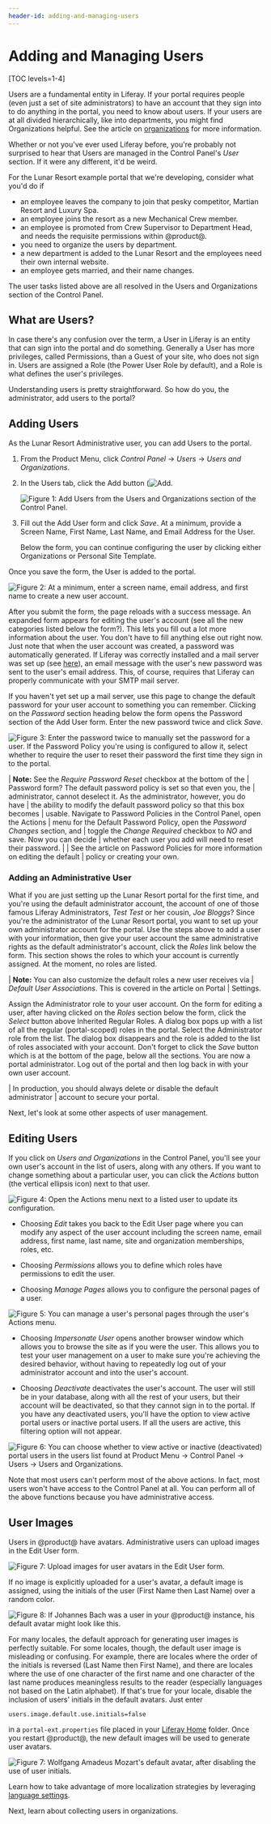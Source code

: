```yaml
---
header-id: adding-and-managing-users
---
```


# Adding and Managing Users

[TOC levels=1-4]

Users are a fundamental entity in Liferay. If your portal requires people (even
just a set of site administrators) to have an account that they sign into to do
anything in the portal, you need to know about users. If your users are at all
divided hierarchically, like into departments, you might find Organizations
helpful. See the article on
[organizations](/docs/6-2/user/-/knowledge_base/u/the-users-section-of-the-control-panel)
for more information.

Whether or not you've ever used Liferay before, you're probably not surprised to
hear that Users are managed in the Control Panel's *User* section. If it were
any different, it'd be weird. 

For the Lunar Resort example portal that we're developing, consider what you'd
do if 

- an employee leaves the company to join that pesky competitor, Martian Resort
  and Luxury Spa.
- an employee joins the resort as a new Mechanical Crew member.
- an employee is promoted from Crew Supervisor to Department Head, and needs the requisite
permissions within @product@.
- you need to organize the users by department.
- a new department is added to the Lunar Resort and the employees need their own
internal website.
- an employee gets married, and their name changes.

The user tasks listed above are all resolved in the Users and Organizations
section of the Control Panel.

## What are Users?

In case there's any confusion over the term, a User in Liferay is an entity that
can sign into the portal and do something. Generally a User has more
privileges, called Permissions, than a Guest of your site, who does not sign in.
Users are assigned a Role (the Power User Role by default), and a Role is what
defines the user's privileges.

Understanding users is pretty straightforward. So how do you, the administrator,
add users to the portal?

<!-- Users and organizations tool tip form portal: Users and Organizations Users are individuals who perform tasks using the
portal. Administrators can create new users or deactivate existing users. Users
can join sites, be placed into organization hierarchies, be delegated
permissions in roles, or be collected into user groups. User groups can cross
organizational boundaries, and can be used to assign all members to other
collections, such as sites or roles. User groups may also be used to customize
personal site templates for members.

-->
## Adding Users

As the Lunar Resort Administrative user, you can add Users to the portal. 

1.  From the Product Menu, click *Control Panel* &rarr; *Users* &rarr; *Users
and Organizations*. 

1.  In the Users tab, click the Add button (![Add](../../images/icon-add.png).

    ![Figure 1: Add Users from the Users and Organizations section of the Control Panel.](../../images/usrmgmt-add-user.png)

1.  Fill out the Add User form and click *Save*. At a minimum, provide a Screen
Name, First Name, Last Name, and Email Address for the User.

    Below the form, you can continue configuring the user by clicking either 
    Organizations or Personal Site Template.

Once you save the form, the User is added to the portal.

![Figure 2: At a minimum, enter a screen name, email address, and first name to create a new user account.](../../images/your-request-completed-successfully.png)

After you submit the form, the page reloads with a success message. An expanded
form appears for editing the user's account (see all the new categories listed 
below the form?). This lets you fill out a lot more information about the user. 
You don't have to fill anything else out right now. Just note that when the user 
account was created, a password was automatically generated. If Liferay was 
correctly installed and a mail server was set up (see
[here](/docs/6-2/user/-/knowledge_base/u/server-administration#mail)), an
email message with the user's new password was sent to the user's email address.
This, of course, requires that Liferay can properly communicate with your SMTP
mail server.

If you haven't yet set up a mail server, use this page to change the default
password for your user account to something you can remember. Clicking on the
*Password* section heading below the form opens the Password section of the Add 
User form. Enter the new password twice and click *Save*. 

![Figure 3: Enter the password twice to manually set the password for a user. If the Password Policy you're using is configured to allow it, select whether to require the user to reset their password the first time they sign in to the portal.](../../images/usrmgmt-require-password-reset.png)

| **Note:** See the *Require Password Reset* checkbox at the bottom of the
| Password form? The default password policy is set so that even you, the
| administrator, cannot deselect it. As the administrator, however, you do have
| the ability to modify the default password policy so that this box becomes
| usable. Navigate to Password Policies in the Control Panel, open the Actions
| menu for the Default Password Policy, open the *Password Changes* section, and 
| toggle the *Change Required* checkbox to *NO* and save. Now you can decide 
| whether each user you add will need to reset their password.
| 
| See the article on Password Policies for more information on editing the default
| policy or creating your own.

### Adding an Administrative User

What if you are just setting up the Lunar Resort portal for the first time, and
you're using the default administrator account, the account of one of those
famous Liferay Administrators, *Test Test* or her cousin, *Joe Bloggs*? Since
you're the administrator of the Lunar Resort portal, you want to set up your own
administrator account for the portal. Use the steps above to add a user with
your information, then give your user account the same administrative rights as
the default administrator's account, click the *Roles* link below the form. This 
section shows the roles to which your account is currently assigned. At the 
moment, no roles are listed.

| **Note:** You can also customize the default roles a new user receives via 
| *Default User Associations*. This is covered in the article on Portal 
| Settings.

Assign the Administrator role to your user account. On the form for editing a 
user, after having clicked on the *Roles* section below the form, click the 
*Select* button above Inherited Regular Roles. A dialog box pops up with a list 
of all the regular (portal-scoped) roles in the portal. Select the Administrator 
role from the list. The dialog box disappears and the role is added to the list 
of roles associated with your account. Don't forget to click the *Save* button 
which is at the bottom of the page, below all the sections. You are now a portal 
administrator. Log out of the portal and then log back in with your own user 
account. 

| In production, you should always delete or disable the default administrator
| account to secure your portal.

Next, let's look at some other aspects of user management. 

## Editing Users

If you click on *Users and Organizations* in the Control Panel, you'll see your
own user's account in the list of users, along with any others. If you want to
change something about a particular user, you can click the *Actions* button
(the vertical ellipsis icon) next to that user.

![Figure 4: Open the Actions menu next to a listed user to update its configuration.](../../images/usrmgmt-user-actions.png)

- Choosing *Edit* takes you back to the Edit User page where you can modify any aspect
of the user account including the screen name, email address, first name, last
name, site and organization memberships, roles, etc.

- Choosing *Permissions* allows you to define which roles have permissions to edit the
user.

- Choosing *Manage Pages* allows you to configure the personal pages of a user.

![Figure 5: You can manage a user's personal pages through the user's Actions menu.](../../images/usrmgmt-user-actions-manage-pages.png)

- Choosing *Impersonate User* opens another browser window which allows you to browse
the site as if you were the user. This allows you to test your user management
on a user to make sure you're achieving the desired behavior, without having to
repeatedly log out of your administrator account and into the user's account.

- Choosing *Deactivate* deactivates the user's account. The user will still be in
your database, along with all the rest of your users, but their account will be
deactivated, so that they cannot sign in to the portal. If you have any
deactivated users, you'll have the option to view active portal users or
inactive portal users. If all the users are active, this filtering option will
not appear.

![Figure 6: You can choose whether to view active or inactive (deactivated) portal users in the users list found at *Product Menu* &rarr; *Control Panel* &rarr; *Users* &rarr; *Users and Organizations*.](../../images/usrmgmt-active.png)

Note that most users can't perform most of the above actions. In fact, most
users won't have access to the Control Panel at all. You can perform all of the
above functions because you have administrative access.

## User Images

Users in @product@ have avatars. Administrative users can upload images in the
Edit User form. 

![Figure 7: Upload images for user avatars in the Edit User form.](../../images/users-ray-avatar.png)

If no image is explicitly uploaded for a user's avatar, a default image is
assigned, using the initials of the user (First Name then Last Name) over a
random color.

![Figure 8: If Johannes Bach was a user in your @product@ instance, his default avatar might look like this.](../../images/users-default-user-image.png)

For many locales, the default approach for generating user images is perfectly
suitable. For some locales, though, the default user image is misleading or
confusing. For example, there are locales where the order of the initials is
reversed (Last Name then First Name), and there are locales where the use of one
character of the first name and one character of the last name produces
meaningless results to the reader (especially languages not based on the Latin
alphabet). If that's true for your locale, disable the inclusion of users'
initials in the default avatars. Just enter

    users.image.default.use.initials=false

in a `portal-ext.properties` file placed in your 
[Liferay Home](/docs/7-0/deploy/-/knowledge_base/d/installing-product#liferay-home) 
folder. Once you restart @product@, the new default images will be used to
generate user avatars.

![Figure 7: Wolfgang Amadeus Mozart's default avatar, after disabling the use of
user initials.](../../images/users-alternate-default-image.png)

Learn how to take advantage of more localization strategies by leveraging
[language settings](/docs/7-0/tutorials/-/knowledge_base/t/using-liferays-language-settings).

Next, learn about collecting users in organizations.
